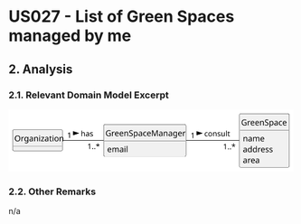 # US027 - List of Green Spaces managed by me 

## 2. Analysis

### 2.1. Relevant Domain Model Excerpt 

![Domain Model](svg/us027-domain-model.svg)

### 2.2. Other Remarks

n/a